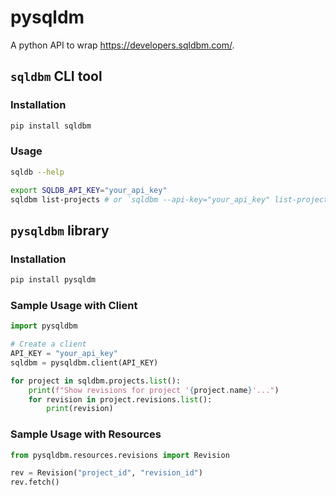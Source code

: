 # pysqldm

A python API to wrap https://developers.sqldbm.com/.

## `sqldbm` CLI tool

### Installation
```bash
pip install sqldbm
```

### Usage

```bash
sqldb --help

export SQLDB_API_KEY="your_api_key"
sqldbm list-projects # or `sqldbm --api-key="your_api_key" list-projects`
```


## `pysqldbm` library

### Installation

```bash
pip install pysqldm
```

### Sample Usage with Client

```python
import pysqldbm

# Create a client
API_KEY = "your_api_key"
sqldbm = pysqldbm.client(API_KEY)

for project in sqldbm.projects.list():
    print(f"Show revisions for project '{project.name}'...")
    for revision in project.revisions.list():
        print(revision)
```

### Sample Usage with Resources

```python
from pysqldbm.resources.revisions import Revision

rev = Revision("project_id", "revision_id")
rev.fetch()

```